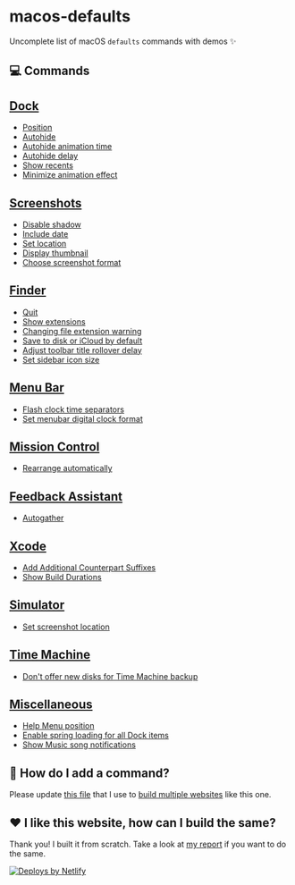 # macos-defaults
Uncomplete list of macOS `defaults` commands with demos ✨

## 💻 Commands
## [Dock](./dock/readme.md)
- [Position](./dock/orientation/readme.md)
- [Autohide](./dock/autohide/readme.md)
- [Autohide animation time](./dock/autohide-time-modifier/readme.md)
- [Autohide delay](./dock/autohide-delay/readme.md)
- [Show recents](./dock/show-recents/readme.md)
- [Minimize animation effect](./dock/mineffect/readme.md)

## [Screenshots](./screenshots/readme.md)
- [Disable shadow](./screenshots/disable-shadow/readme.md)
- [Include date](./screenshots/include-date/readme.md)
- [Set location](./screenshots/location/readme.md)
- [Display thumbnail](./screenshots/show-thumbnail/readme.md)
- [Choose screenshot format](./screenshots/type/readme.md)

## [Finder](./finder/readme.md)
- [Quit](./finder/QuitMenuItem/readme.md)
- [Show extensions](./finder/AppleShowAllExtensions/readme.md)
- [Changing file extension warning](./finder/FXEnableExtensionChangeWarning/readme.md)
- [Save to disk or iCloud by default](./finder/NSDocumentSaveNewDocumentsToCloud/readme.md)
- [Adjust toolbar title rollover delay](./finder/NSToolbarTitleViewRolloverDelay/readme.md)
- [Set sidebar icon size](./finder/NSTableViewDefaultSizeMode/readme.md)

## [Menu Bar](./menubar/readme.md)
- [Flash clock time separators](./menubar/FlashDateSeparators/readme.md)
- [Set menubar digital clock format](./menubar/DateFormat/readme.md)

## [Mission Control](./mission-control/readme.md)
- [Rearrange automatically](./mission-control/mru-spaces/readme.md)

## [Feedback Assistant](./feedback-assistant/readme.md)
- [Autogather](./feedback-assistant/Autogather/readme.md)

## [Xcode](./xcode/readme.md)
- [Add Additional Counterpart Suffixes](./xcode/IDEAdditionalCounterpartSuffixes/readme.md)
- [Show Build Durations](./xcode/ShowBuildOperationDuration/readme.md)

## [Simulator](./simulator/readme.md)
- [Set screenshot location](./simulator/ScreenShotSaveLocation/readme.md)

## [Time Machine](./timemachine/readme.md)
- [Don&#x27;t offer new disks for Time Machine backup](./timemachine/DoNotOfferNewDisksForBackup/readme.md)

## [Miscellaneous](./misc/readme.md)
- [Help Menu position](./misc/DevMode/readme.md)
- [Enable spring loading for all Dock items](./misc/enable-spring-load-actions-on-all-items/readme.md)
- [Show Music song notifications](./misc/userWantsPlaybackNotifications/readme.md)

## 🤔 How do I add a command?
Please update [this file](https://github.com/yannbertrand/macos-defaults/blob/master/defaults.yml) that I use to [build multiple websites](https://github.com/yannbertrand/macos-defaults/#readme) like this one.

## ❤️ I like this website, how can I build the same?
Thank you! I built it from scratch. Take a look at [my report](https://github.com/yannbertrand/macos-defaults/tree/master/build/github#readme) if you want to do the same.

<a href="https://www.netlify.com">
  <img src="https://www.netlify.com/img/global/badges/netlify-light.svg" alt="Deploys by Netlify" />
</a>
